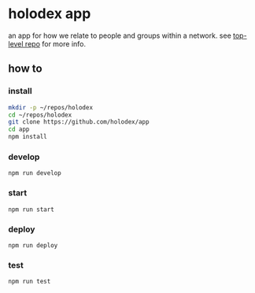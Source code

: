 # holodex app

an app for how we relate to people and groups within a network. see [top-level repo](https://github.com/open-app/holodex) for more info.

## how to

### install

```bash
mkdir -p ~/repos/holodex
cd ~/repos/holodex
git clone https://github.com/holodex/app
cd app
npm install
```

### develop

```
npm run develop
```

### start

```
npm run start
```

### deploy

```
npm run deploy
```

### test

```
npm run test
```
